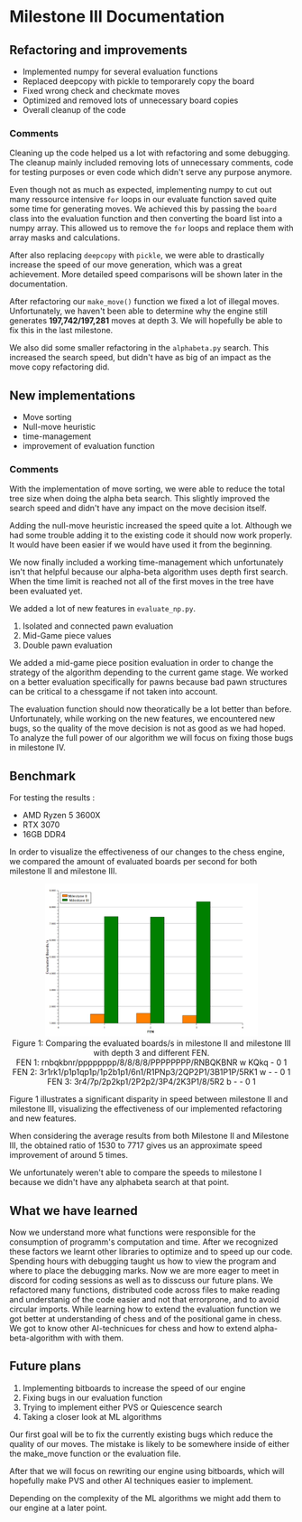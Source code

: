 # Milestone III Documentation

## Refactoring and improvements

- Implemented numpy for several evaluation functions
- Replaced deepcopy with pickle to temporarely copy the board
- Fixed wrong check and checkmate moves
- Optimized and removed lots of unnecessary board copies
- Overall cleanup of the code

### Comments
Cleaning up the code helped us a lot with refactoring and some debugging. The cleanup mainly included removing lots of unnecessary comments, code for testing purposes or even code which didn't serve any purpose anymore.

Even though not as much as expected, implementing numpy to cut out many ressource intensive `for` loops in our evaluate function saved quite some time for generating moves.
We achieved this by passing the `board` class into the evaluation function and then converting the board list into a numpy array. This allowed us to remove the `for` loops and replace them with array masks and calculations.

After also replacing `deepcopy` with `pickle`, we were able to drastically increase the speed of our move generation, which was a great achievement. More detailed speed comparisons will be shown later in the documentation. 

After refactoring our `make_move()` function we fixed a lot of illegal moves. Unfortunately, we haven't been able to determine why the engine still generates **197,742/197,281** moves at depth 3. We will hopefully be able to fix this in the last milestone.

We also did some smaller refactoring in the `alphabeta.py` search. This increased the search speed, but didn't have as big of an impact as the move copy refactoring did.

## New implementations

- Move sorting
- Null-move heuristic
- time-management
- improvement of evaluation function

### Comments
With the implementation of move sorting, we were able to reduce the total tree size when doing the alpha beta search. This slightly improved the search speed and didn't have any impact on the move decision itself.

Adding the null-move heuristic increased the speed quite a lot. Although we had some trouble adding it to the existing code it should now work properly. It would have been easier if we would have used it from the beginning.

We now finally included a working time-management which unfortunately isn't that helpful because our alpha-beta algorithm uses depth first search. When the time limit is reached not all of the first moves in the tree have been evaluated yet.

We added a lot of new features in `evaluate_np.py`.
1. Isolated and connected pawn evaluation
2. Mid-Game piece values
3. Double pawn evaluation 

We added a mid-game piece position evaluation in order to change the strategy of the algorithm depending to the current game stage. 
We worked on a better evaluation specifically for pawns because bad pawn structures can be critical to a chessgame if not taken into account.

The evaluation function should now theoratically be a lot better than before. Unfortunately, while working on the new features, we encountered new bugs, so the quality of the move decision is not as good as we had hoped.
To analyze the full power of our algorithm we will focus on fixing those bugs in milestone IV.

## Benchmark

For testing the results :
- AMD Ryzen 5 3600X
- RTX 3070
- 16GB DDR4

In order to visualize the effectiveness of our changes to the chess engine, we compared the amount of evaluated boards per second for both milestone II and milestone III.

<p align="center">
    <img src="comparison.png" alt="Plot SVG Image" width="75%">
    <br>
    Figure 1: Comparing the evaluated boards/s in milestone II and milestone III with depth 3 and different FEN.
  <br>
    FEN 1: rnbqkbnr/pppppppp/8/8/8/8/PPPPPPPP/RNBQKBNR w KQkq - 0 1
  <br>
    FEN 2: 3r1rk1/p1p1qp1p/1p2b1p1/6n1/R1PNp3/2QP2P1/3B1P1P/5RK1 w - - 0 1
  <br>
    FEN 3: 3r4/7p/2p2kp1/2P2p2/3P4/2K3P1/8/5R2 b - - 0 1
</p>

Figure 1 illustrates a significant disparity in speed between milestone II and milestone III, visualizing the effectiveness of our implemented refactoring and new features.

When considering the average results from both Milestone II and Milestone III, the obtained ratio of 1530 to 7717 gives us an approximate speed improvement of around 5 times.

We unfortunately weren't able to compare the speeds to milestone I because we didn't have any alphabeta search at that point.


## What we have learned
Now we understand more what functions were responsible for the consumption of programm's computation and time. After we recognized these factors we learnt other libraries to optimize and to speed up our code. Spending hours with debugging taught us how to view the program and where to place the debugging marks. Now we are more eager to meet in discord for coding sessions as well as to disscuss our future plans. We refactored many functions, distributed code across files to make reading and understanig of the code easier and not that errorprone, and to avoid circular imports. While learning how to extend the evaluation function we got better at understanding of chess and of the positional game in chess. We got to know other AI-technicues for chess and how to extend alpha-beta-algorithm with with them.



## Future plans
1. Implementing bitboards to increase the speed of our engine
2. Fixing bugs in our evaluation function
3. Trying to implement either PVS or Quiescence search
4. Taking a closer look at ML algorithms

Our first goal will be to fix the currently existing bugs which reduce the quality of our moves. The mistake is likely to be somewhere inside of either the make_move function or the evaluation file.

After that we will focus on rewriting our engine using bitboards, which will hopefully make PVS and other AI techniques easier to implement.

Depending on the complexity of the ML algorithms we might add them to our engine at a later point.
